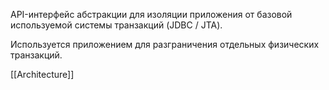 API-интерфейс абстракции для изоляции приложения от базовой используемой системы транзакций (JDBC / JTA).

Используется приложением для разграничения отдельных физических транзакций.



[[Architecture]]